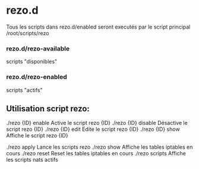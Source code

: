 # rezo.d

Tous les scripts dans rezo.d/enabled seront executés par le script principal /root/scripts/rezo

### rezo.d/rezo-available
scripts "disponibles"

### rezo.d/rezo-enabled
scripts "actifs"


## Utilisation script rezo:

./rezo {ID} enable 	 Active le script rezo {ID}
./rezo {ID} disable 	 Désactive le script rezo {ID}
./rezo {ID} edit 	 Edite le script rezo {ID}
./rezo {ID} show 	 Affiche le script rezo {ID}

./rezo apply 		 Lance les scripts rezo
./rezo show 		 Affiche les tables iptables en cours
./rezo reset 		 Reset les tables iptables en cours
./rezo scripts 		 Affiche les scripts nats actifs
